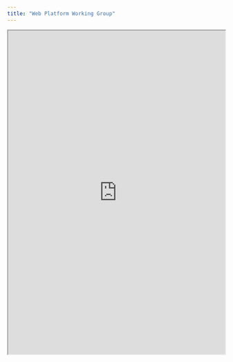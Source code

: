 ```yaml
---
title: "Web Platform Working Group"
---
```



<iframe height="750" width="100%" src="https://ewelton.github.io/ktest/wiki.html#Web%20Platform%20Working%20Group"></iframe>
